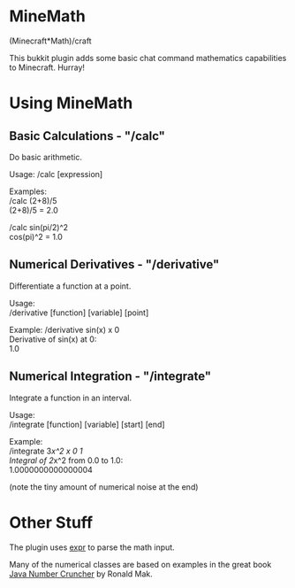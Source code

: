 MineMath
========

(Minecraft*Math)/craft

This bukkit plugin adds some basic chat command mathematics capabilities to Minecraft.  Hurray!

Using MineMath
==============
Basic Calculations - "/calc"
----------------------------------------
Do basic arithmetic.

Usage:
/calc [expression]

Examples:  
/calc (2+8)/5  
(2+8)/5 = 2.0

/calc sin(pi/2)^2  
cos(pi)^2 = 1.0

Numerical Derivatives - "/derivative"
-------------------------------------
Differentiate a function at a point.

Usage:  
/derivative [function] [variable] [point]

Example:
/derivative sin(x) x 0  
Derivative of sin(x) at 0:  
1.0

Numerical Integration - "/integrate"
------------------------------------
Integrate a function in an interval.

Usage:  
/integrate [function] [variable] [start] [end]

Example:  
/integrate 3*x^2 x 0 1  
Integral of 2*x^2 from 0.0 to 1.0:  
1.0000000000000004

(note the tiny amount of numerical noise at the end)

Other Stuff
===========

The plugin uses [expr](https://github.com/darius/expr) to parse the math input.

Many of the numerical classes are based on examples in the great book [Java Number Cruncher](http://www.apropos-logic.com/nc/) by Ronald Mak.
